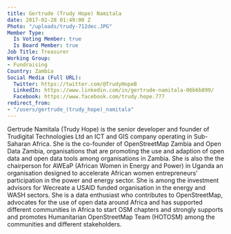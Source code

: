 ```yaml
---
title: Gertrude (Trudy Hope) Namitala
date: 2017-02-28 01:49:00 Z
Photo: "/uploads/trudy-712dec.JPG"
Member Type:
  Is Voting Member: true
  Is Board Member: true
Job Title: Treasurer
Working Group:
- Fundraising
Country: Zambia
Social Media (Full URL):
  Twitter: https://twitter.com/@TrudyHopeB
  LinkedIn: https://www.linkedin.com/in/gertrude-namitala-06b6b899/
  Facebook: https://www.facebook.com/trudy.hope.777
redirect_from:
- "/users/gertrude_(trudy_hope)_namitala"
---
```


Gertrude Namitala (Trudy Hope) is the senior developer and founder of Trudigital Technologies Ltd an ICT and GIS company operating in Sub-Saharan Africa. She is the co-founder of OpenStreetMap Zambia and Open Data Zambia,  organisations that are promoting the use and adaption of open data and open data tools among organisations in Zambia. She is also the the chairperson for AWEaP (African Women in Energy and Power) in Uganda an organisation designed to accelerate African women entrepreneurs' participation in the power and energy sector.  She is among the investment advisors for Wecreate a USAID funded organisation in the energy and WASH sectors. She is a data enthusiast who contributes to OpenStreetMap, advocates for the use of open data around Africa and has supported different communities in Africa to start OSM chapters and strongly supports and promotes Humanitarian OpenStreetMap Team (HOTOSM) among the communities and different stakeholders.